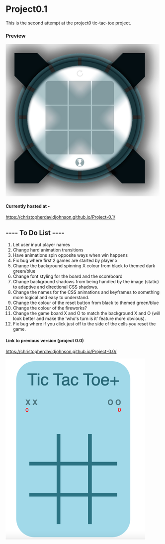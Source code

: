 # Project0.1

This is the second attempt at the project0 tic-tac-toe project.

### Preview
![preview](images/preview.png)


#### Currently hosted at -
https://christopherdavidjohnson.github.io/Project-0.1/

##  ---- To Do List ----


1. Let user input player names
2. Change hard animation transitions
4. Have animations spin opposite ways when win happens
3. Fix bug where first 2 games are started by player x
5. Change the background spinning X colour from black to themed dark green/blue
6. Change font styling for the board and the scoreboard
7. Change background shadows from being handled by the image (static) to adaptive and directional CSS shadows.
8. Change the names for the CSS animations and keyframes to something more logical and easy to understand.
9. Change the colour of the reset button from black to themed green/blue
10. Change the colour of the fireworks?
11. Change the game board X and O to match the background X and O (will look better and make the 'who's turn is it' feature more obvious).
12. Fix bug where if you click just off to the side of the cells you reset the game.



#### Link to previous version (project 0.0)
https://christopherdavidjohnson.github.io/Project-0.0/

![preview](images/previousprojectpreview.png)
